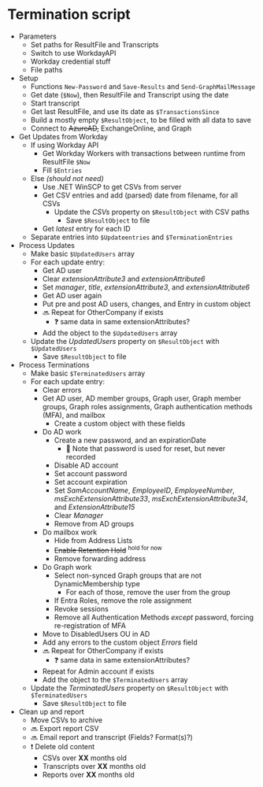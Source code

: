 # Termination script

- Parameters
    - Set paths for ResultFile and Transcripts
    - Switch to use WorkdayAPI
    - Workday credential stuff
    - File paths
- Setup
    - Functions `New-Password` and `Save-Results` and `Send-GraphMailMessage`
    - Get date (`$Now`), then ResultFile and Transcript using the date
    - Start transcript
    - Get last ResultFile, and use its date as `$TransactionsSince`
    - Build a mostly empty `$ResultObject`, to be filled with all data to save
    - Connect to ~~AzureAD,~~ ExchangeOnline, and Graph
- Get Updates from Workday
    - If using Workday API
        - Get Workday Workers with transactions between runtime from ResultFile `$Now`
        - Fill `$Entries`
    - Else *(should not need)*
        - Use .NET WinSCP to get CSVs from server
        - Get CSV entries and add (parsed) date from filename, for all CSVs
            - Update the *CSVs* property on `$ResultObject` with CSV paths
                - Save `$ResultObject` to file
        - Get *latest* entry for each ID
    - Separate entries into `$Updateentries` and `$TerminationEntries`
- Process Updates
    - Make basic `$UpdatedUsers` array
    - For each update entry:
        - Get AD user
        - Clear *extensionAttribute3* and *extensionAttribute6*
        - Set *manager*, *title*, *extensionAttribute3*, and *extensionAttribute6*
        - Get AD user again
        - Put pre and post AD users, changes, and Entry in custom object
        - 🔜 Repeat for OtherCompany if exists
            - ❓ same data in same extensionAttributes?
        - Add the object to the `$UpdatedUsers` array
    - Update the *UpdatedUsers* property on `$ResultObject` with `$UpdatedUsers`
        - Save `$ResultObject` to file
- Process Terminations
    - Make basic `$TerminatedUsers` array
    - For each update entry:
        - Clear errors
        - Get AD user, AD member groups, Graph user, Graph member groups, Graph roles assignments, Graph authentication methods (MFA), and mailbox
            - Create a custom object with these fields
        - Do AD work
            - Create a new password, and an expirationDate
                - 📝 Note that password is used for reset, but never recorded
            - Disable AD account
            - Set account password
            - Set account expiration
            - Set *SamAccountName*, *EmployeeID*, *EmployeeNumber*, *msExchExtensionAttribute33*, *msExchExtensionAttribute34*, and *ExtensionAttribute15*
            - Clear *Manager*
            - Remove from AD groups
        - Do mailbox work
            - Hide from Address Lists
            - ~~Enable Retention Hold~~ <sup>hold for now</sup>
            - Remove forwarding address
        - Do Graph work
            - Select non-synced Graph groups that are not DynamicMembership type
                - For each of those, remove the user from the group
            - If Entra Roles, remove the role assignment
            - Revoke sessions
            - Remove all Authentication Methods *except* password, forcing re-registration of MFA
        - Move to DisabledUsers OU in AD
        - Add any errors to the custom object *Errors* field
        - 🔜 Repeat for OtherCompany if exists
            - ❓ same data in same extensionAttributes?
        - Repeat for Admin account if exists
        - Add the object to the `$TerminatedUsers` array
    - Update the *TerminatedUsers* property on `$ResultObject` with `$TerminatedUsers`
        - Save `$ResultObject` to file
- Clean up and report
    - Move CSVs to archive
    - 🔜 Export report CSV
    - 🔜 Email report and transcript (Fields? Format(s)?)
    - ❗ Delete old content
        - CSVs over **XX** months old
        - Transcripts over **XX** months old
        - Reports over **XX** months old
